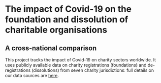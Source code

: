 # The impact of Covid-19 on the foundation and dissolution of charitable organisations
## A cross-national comparison

This project tracks the impact of Covid-19 on charity sectors worldwide. It uses publicly available data on charity registrations (foundations) and de-registrations (dissolutions) from seven charity jurisdictions: full details on our data sources are <a href="" target=_blank>here</a>.
